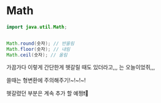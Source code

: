 # Math

```java
import java.util.Math;


Math.round(숫자); // 반올림
Math.floor(숫자); // 내림
Math.ceil(숫자); // 올림
```



가끔가다 이렇게 간단한게 헷갈릴 때도 있더라고,,, 는 오늘이었쥐,,,



쓸때는 형변환에 주의해주기!~!~!~!

헷갈렸던 부분은 계속 추가 할 예쩡❗🤗